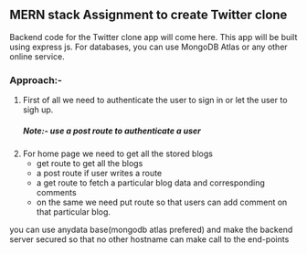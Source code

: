 ## MERN stack Assignment to create Twitter clone
  Backend code for the Twitter clone app will come here. This app will be built using express js. For databases, you can use MongoDB Atlas or any other online service.

### Approach:-
1. First of all we need to authenticate the user to sign in or let the user to sigh up.
   ##### Note:- use a post route to authenticate a user
3. For home page we need to get all the stored blogs
    * get route to get all the blogs
    * a post route if user writes a route
    * a get route to fetch a particular blog data and corresponding comments
    * on the same we need put route so that users can add comment on that particular blog.


you can use anydata base(mongodb atlas prefered) and make the backend server secured so that no other hostname can make call to the end-points